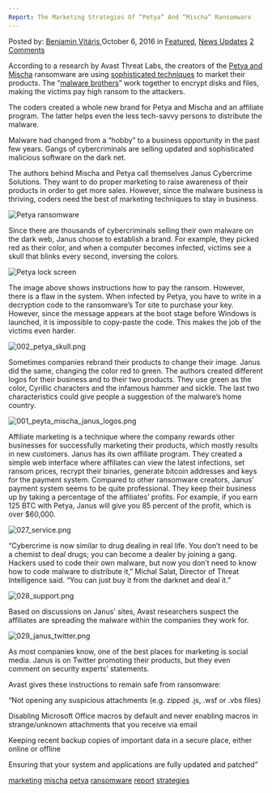 ```yaml
---
Report: The Marketing Strategies Of “Petya” And “Mischa” Ransomware
---
```

<article class="post-listing post-15670 post type-post status-publish format-standard has-post-thumbnail hentry  tag-marketing tag-mischa tag-petya tag-ransomware tag-report tag-strategies">
    <div class="post-inner">
        <span>Posted by: <a href="https://www.deepdotweb.com/author/benjaminvi/" title="">Benjamin Vitáris </a></span>
    <span>October 6, 2016</span>
    <span>in <a href="https://www.deepdotweb.com/category/deepdot-news/" rel="category tag">Featured</a>, <a href="https://www.deepdotweb.com/category/news-updates/" rel="category tag">News Updates</a></span>
    <span><a href="https://www.deepdotweb.com/2016/10/06/report-marketing-strategies-petya-mischa-ransomware/#comments">2 Comments</a></span>
    </p>
    <div class="clear"></div>
    <div class="entry">
    <p>According to a research by Avast Threat Labs, the creators of the <a href="https://blog.avast.com/inside-petya-and-mischa-ransomware">Petya and Mischa</a> ransomware are using <a href="https://blog.avast.com/ransomware-doesnt-sell-itself-marketing-malware-on-the-darknet">sophisticated techniques</a> to market their products. The “<a href="https://www.deepdotweb.com/2016/08/05/rival-malware-coders-leak-decryption-keys-chimera-ransomware/">malware brothers</a>” work together to encrypt disks and files, making the victims pay high ransom to the attackers.</p>
    <p>The coders created a whole new brand for Petya and Mischa and an affiliate program. The latter helps even the less tech-savvy persons to distribute the malware.</p>
    <p>Malware had changed from a “hobby” to a business opportunity in the past few years. Gangs of cybercriminals are selling updated and sophisticated malicious software on the dark net.</p>
    <p>The authors behind Mischa and Petya call themselves Janus Cybercrime Solutions. They want to do proper marketing to raise awareness of their products in order to get more sales. However, since the malware business is thriving, coders need the best of marketing techniques to stay in business.</p>
    <p><img class="wp-image-15671 aligncenter" src="/imgs/2016/10/petya-ransomware.png" alt="Petya ransomware" srcset="/imgs/2016/10/petya-ransomware.png 720w, /imgs/2016/10/petya-ransomware-300x167.png 300w" sizes="(max-width: 720px) 100vw, 720px"/></p>
    <p>Since there are thousands of cybercriminals selling their own malware on the dark web, Janus choose to establish a brand. For example, they picked red as their color, and when a computer becomes infected, victims see a skull that blinks every second, inversing the colors.</p>
    <p><img class="wp-image-15672 aligncenter" src="/imgs/2016/10/petya-lock-screen.png" alt="Petya lock screen" srcset="/imgs/2016/10/petya-lock-screen.png 721w, /imgs/2016/10/petya-lock-screen-300x166.png 300w" sizes="(max-width: 721px) 100vw, 721px"/></p>
    <p>The image above shows instructions how to pay the ransom. However, there is a flaw in the system. When infected by Petya, you have to write in a decryption code to the ransomware’s Tor site to purchase your key. However, since the message appears at the boot stage before Windows is launched, it is impossible to copy-paste the code. This makes the job of the victims even harder.</p>
    <p><img class="wp-image-15673 aligncenter" src="/imgs/2016/10/002_petya_skull-png.png" alt="002_petya_skull.png" srcset="/imgs/2016/10/002_petya_skull-png.png 600w, /imgs/2016/10/002_petya_skull-png-300x200.png 300w" sizes="(max-width: 600px) 100vw, 600px"/></p>
    <p>Sometimes companies rebrand their products to change their image. Janus did the same, changing the color red to green. The authors created different logos for their business and to their two products. They use green as the color, Cyrillic characters and the infamous hammer and sickle. The last two characteristics could give people a suggestion of the malware’s home country.</p>
    <p><img class="wp-image-15674 aligncenter" src="/imgs/2016/10/001_peyta_mischa_janus_logos-png.png" alt="001_peyta_mischa_janus_logos.png" srcset="/imgs/2016/10/001_peyta_mischa_janus_logos-png.png 600w, /imgs/2016/10/001_peyta_mischa_janus_logos-png-300x37.png 300w" sizes="(max-width: 600px) 100vw, 600px"/></p>
    <p>Affiliate marketing is a technique where the company rewards other businesses for successfully marketing their products, which mostly results in new customers. Janus has its own affiliate program. They created a simple web interface where affiliates can view the latest infections, set ransom prices, recrypt their binaries, generate bitcoin addresses and keys for the payment system. Compared to other ransomware creators, Janus’ payment system seems to be quite professional. They keep their business up by taking a percentage of the affiliates’ profits. For example, if you earn 125 BTC with Petya, Janus will give you 85 percent of the profit, which is over $60,000.</p>
    <p><img class="wp-image-15675 aligncenter" src="/imgs/2016/10/027_service-png.png" alt="027_service.png" srcset="/imgs/2016/10/027_service-png.png 630w, /imgs/2016/10/027_service-png-300x288.png 300w" sizes="(max-width: 630px) 100vw, 630px"/></p>
    <p>“Cybercrime is now similar to drug dealing in real life. You don’t need to be a chemist to deal drugs; you can become a dealer by joining a gang. Hackers used to code their own malware, but now you don’t need to know how to code malware to distribute it,” Michal Salat, Director of Threat Intelligence said. “You can just buy it from the darknet and deal it.”</p>
    <p><img class="wp-image-15676 aligncenter" src="/imgs/2016/10/028_support-png.png" alt="028_support.png" srcset="/imgs/2016/10/028_support-png.png 505w, /imgs/2016/10/028_support-png-300x150.png 300w" sizes="(max-width: 505px) 100vw, 505px"/></p>
    <p>Based on discussions on Janus’ sites, Avast researchers suspect the affiliates are spreading the malware within the companies they work for.</p>
    <p><img class="wp-image-15677 aligncenter" src="/imgs/2016/10/029_janus_twitter-png.png" alt="029_janus_twitter.png" srcset="/imgs/2016/10/029_janus_twitter-png.png 600w, /imgs/2016/10/029_janus_twitter-png-300x149.png 300w" sizes="(max-width: 600px) 100vw, 600px"/></p>
    <p>As most companies know, one of the best places for marketing is social media. Janus is on Twitter promoting their products, but they even comment on security experts’ statements.</p>
    <p>Avast gives these instructions to remain safe from ransomware:</p>
    <p>“Not opening any suspicious attachments (e.g. zipped .js, .wsf or .vbs files)</p>
    <p>Disabling Microsoft Office macros by default and never enabling macros in strange/unknown attachments that you receive via email</p>
    <p>Keeping recent backup copies of important data in a secure place, either online or offline</p>
    <p>Ensuring that your system and applications are fully updated and patched”</p>
    </div>
    <a href="https://www.deepdotweb.com/tag/marketing/" rel="tag">marketing</a> <a href="https://www.deepdotweb.com/tag/mischa/" rel="tag">mischa</a> <a href="https://www.deepdotweb.com/tag/petya/" rel="tag">petya</a> <a href="https://www.deepdotweb.com/tag/ransomware/" rel="tag">ransomware</a> <a href="https://www.deepdotweb.com/tag/report/" rel="tag">report</a> <a href="https://www.deepdotweb.com/tag/strategies/" rel="tag">strategies</a></span> <span style="display:none" class="updated">2016-10-06</span>
    <div style="display:none" class="vcard author" itemprop="author" itemscope itemtype="http://schema.org/Person"><strong class="fn" itemprop="name"><a href="https://www.deepdotweb.com/author/benjaminvi/" title="Posts by Benjamin Vitáris" rel="author">Benjamin Vitáris</a></strong></div>
    </div>
</article>

